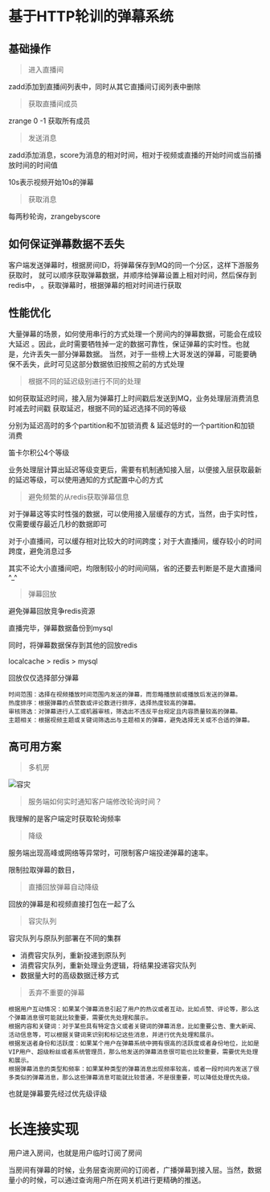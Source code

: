 # 基于HTTP轮训的弹幕系统

## 基础操作

> 进入直播间

zadd添加到直播间列表中，同时从其它直播间订阅列表中删除

> 获取直播间成员

zrange 0 -1 获取所有成员

> 发送消息

zadd添加消息，score为消息的相对时间，相对于视频或直播的开始时间或当前播放时间的时间值

10s表示视频开始10s的弹幕

> 获取消息

每两秒轮询，zrangebyscore 

## 如何保证弹幕数据不丢失

客户端发送弹幕时，根据房间ID，将弹幕保存到MQ的同一个分区，这样下游服务获取时，
就可以顺序获取弹幕数据，并顺序给弹幕设置上相对时间，然后保存到redis中，
。获取弹幕时，根据弹幕的相对时间进行获取

## 性能优化

大量弹幕的场景，如何使用串行的方式处理一个房间内的弹幕数据，可能会在成较大延迟
。因此，此时需要牺牲掉一定的数据可靠性，保证弹幕的实时性。也就是，允许丢失一部分弹幕数据。
当然，对于一些榜上大哥发送的弹幕，可能要确保不丢失，此时可见这部分数据依旧按照之前的方式处理

> 根据不同的延迟级别进行不同的处理

如何获取延迟时间，接入层为弹幕打上时间戳后发送到MQ，业务处理层消费消息时减去时间戳
获取延迟，根据不同的延迟选择不同的等级

分别为延迟高时的多个partition和不加锁消费 & 延迟低时的一个partition和加锁消费

笛卡尔积公4个等级

业务处理层计算出延迟等级变更后，需要有机制通知接入层，以便接入层获取最新的延迟等级，可以使用通知的方式配置中心的方式

> 避免频繁的从redis获取弹幕信息

对于弹幕这等实时性强的数据，可以使用接入层缓存的方式，当然，由于实时性，仅需要缓存最近几秒的数据即可

对于小直播间，可以缓存相对比较大的时间跨度；对于大直播间，缓存较小的时间跨度，避免消息过多

其实不论大小直播间吧，均限制较小的时间间隔，省的还要去判断是不是大直播间 ^_^

> 弹幕回放

避免弹幕回放竞争redis资源

直播完毕，弹幕数据备份到mysql

同时，将弹幕数据保存到其他的回放redis

localcache > redis > mysql

回放仅仅选择部分弹幕

```
时间范围：选择在视频播放时间范围内发送的弹幕，而忽略播放前或播放后发送的弹幕。
热度排序：根据弹幕的点赞数或评论数进行排序，选择热度较高的弹幕。
审核筛选：对弹幕进行人工或机器审核，筛选出不违反平台规定且内容质量较高的弹幕。
主题相关：根据视频主题或关键词筛选出与主题相关的弹幕，避免选择无关或不合适的弹幕。
```

## 高可用方案

> 多机房

![容灾](http://www.52im.net/data/attachment/forum/201711/28/123103iatgtsgzpgp0mfmv.jpeg)

> 服务端如何实时通知客户端修改轮询时间？

我理解的是客户端定时获取轮询频率

> 降级

服务端出现高峰或网络等异常时，可限制客户端投递弹幕的速率。

限制拉取弹幕的数目，

> 直播回放弹幕自动降级

回放的弹幕是和视频直接打包在一起了么

> 容灾队列

容灾队列与原队列部署在不同的集群

- 消费容灾队列，重新投递到原队列
- 消费容灾队列，重新处理业务逻辑，将结果投递容灾队列
- 数据量大时的高级数据迁移方式

> 丢弃不重要的弹幕

```
根据用户互动情况：如果某个弹幕消息引起了用户的热议或者互动，比如点赞、评论等，那么这个弹幕消息很可能就比较重要，需要优先处理和展示。
根据内容和关键词：对于某些具有特定含义或者关键词的弹幕消息，比如重要公告、重大新闻、活动信息等，可以根据关键词来识别和标记这些消息，并进行优先处理和展示。
根据发送者身份和活跃度：如果某个用户在弹幕系统中拥有很高的活跃度或者身份地位，比如是VIP用户、超级粉丝或者系统管理员，那么他发送的弹幕消息很可能也比较重要，需要优先处理和展示。
根据弹幕消息的类型和频率：如果某种类型的弹幕消息出现频率较高，或者一段时间内发送了很多类似的弹幕消息，那么这些弹幕消息可能就比较普通，不是很重要，可以降低处理优先级。
```

也就是弹幕要先经过优先级评级

# 长连接实现

用户进入房间，也就是用户临时订阅了房间

当房间有弹幕的时候，业务层查询房间的订阅者，广播弹幕到接入层。当然，数据量小的时候，可以通过查询用户所在网关机进行更精确的推送。



